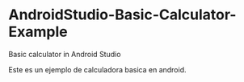 # AndroidStudio-Basic-Calculator-Example
Basic calculator in Android Studio

Este es un ejemplo de calculadora basica en android.
